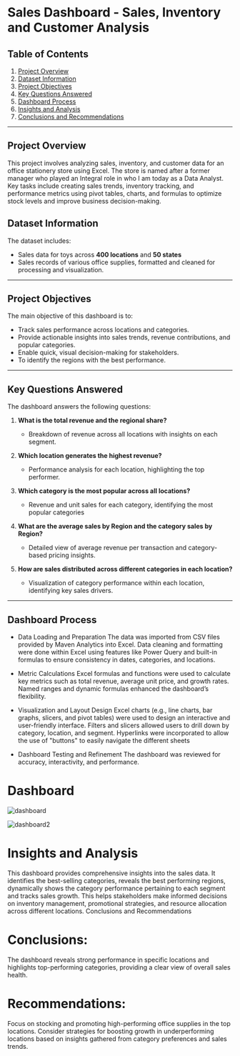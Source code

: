 # Sales Dashboard - Sales, Inventory and Customer Analysis

## Table of Contents
1. [Project Overview](#project-overview)
2. [Dataset Information](#dataset-information)
3. [Project Objectives](#project-objectives)
4. [Key Questions Answered](#key-questions-answered)
5. [Dashboard Process](#dashboard-process)
6. [Insights and Analysis](#insights-and-analysis)
7. [Conclusions and Recommendations](#conclusions-and-recommendations)

---

## Project Overview

This project involves analyzing sales, inventory, and customer data for an office stationery store using Excel. The store is named after a former manager who played an Integral role in who I am today as a Data Analyst. Key tasks include creating sales trends, inventory tracking, and performance metrics using pivot tables, charts, and formulas to optimize stock levels and improve business decision-making.

## Dataset Information

The dataset includes:
- Sales data for toys across **400 locations** and **50 states**
- Sales records of various office supplies, formatted and cleaned for processing and visualization.

---

## Project Objectives

The main objective of this dashboard is to:
- Track sales performance across locations and categories.
- Provide actionable insights into sales trends, revenue contributions, and popular categories.
- Enable quick, visual decision-making for stakeholders.
- To identify the regions with the best performance.

---

## Key Questions Answered

The dashboard answers the following questions:

1. **What is the total revenue and the regional share?**
   - Breakdown of revenue across all locations with insights on each segment.
   
2. **Which location generates the highest revenue?**
   - Performance analysis for each location, highlighting the top performer.
   
3. **Which category is the most popular across all locations?**
   - Revenue and unit sales for each category, identifying the most popular categories
   
5. **What are the average sales by Region and the category sales by Region?**
   - Detailed view of average revenue per transaction and category-based pricing insights.
   
6. **How are sales distributed across different categories in each location?**
   - Visualization of category performance within each location, identifying key sales drivers.

---


## Dashboard Process

 - Data Loading and Preparation 
   The data was imported from CSV files provided by Maven Analytics into Excel.
   Data cleaning and formatting were done within Excel using features like Power Query and built-in formulas to ensure consistency in dates, categories, and locations.

 - Metric Calculations
   Excel formulas and functions were used to calculate key metrics such as total revenue, average unit price, and growth rates. Named ranges and dynamic formulas enhanced the dashboard’s flexibility.

 - Visualization and Layout Design
   Excel charts (e.g., line charts, bar graphs, slicers, and pivot tables) were used to design an interactive and user-friendly interface. Filters and slicers allowed users to drill down by category, location, and segment.
   Hyperlinks were incorporated to allow the use of "buttons" to easily navigate the different sheets

-  Dashboard Testing and Refinement
   The dashboard was reviewed for accuracy, interactivity, and performance.



# Dashboard

![dashboard](Assets/D1.png)

![dashboard2](Assets/D2.docx.png)

# Insights and Analysis

This dashboard provides comprehensive insights into the sales data. It identifies the best-selling categories, reveals the best performing regions, dynamically shows the category performance pertaining to each segment and tracks sales growth. This helps stakeholders make informed decisions on inventory management, promotional strategies, and resource allocation across different locations.
Conclusions and Recommendations

# Conclusions: 
  The dashboard reveals strong performance in specific locations and highlights top-performing categories, providing a clear view of overall 
  sales health.
  
# Recommendations:
  Focus on stocking and promoting high-performing office supplies in the top locations. Consider strategies for boosting growth in 
  underperforming locations based on insights gathered from category preferences and sales trends.
